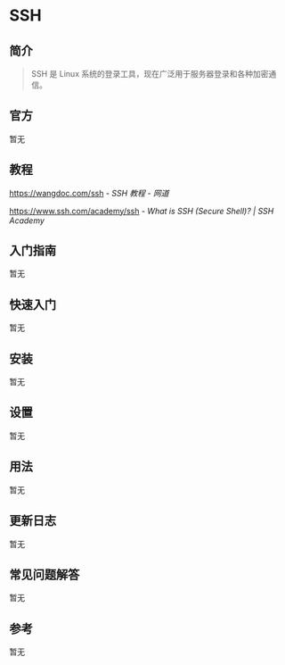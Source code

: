 # SSH

## 简介

> SSH 是 Linux 系统的登录工具，现在广泛用于服务器登录和各种加密通信。

## 官方

暂无


## 教程

<https://wangdoc.com/ssh> - *SSH 教程 - 网道*

https://www.ssh.com/academy/ssh - *What is SSH (Secure Shell)? | SSH Academy*

## 入门指南

暂无


## 快速入门

暂无


## 安装

暂无


## 设置

暂无


## 用法

暂无


## 更新日志

暂无


## 常见问题解答

暂无


## 参考

暂无

